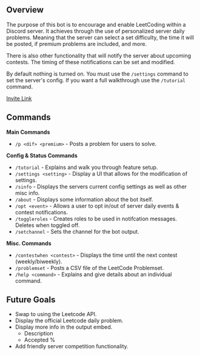 ## Overview
The purpose of this bot is to encourage and enable LeetCoding within a Discord server. It achieves through the use of personalized server daily problems. Meaning that the server can select a set difficulty, the time it will be posted, if premium problems are included, and more. 

There is also other functionality that will notify the server about upcoming contests. The timing of these notifications can be set and modified. 

By default nothing is turned on. You must use the `/settings` command to set the server's config. If you want a full walkthrough use the `/tutorial` command. 

[Invite Link]()

## Commands
**Main Commands**
- `/p <dif> <premium>` - Posts a problem for users to solve.

**Config & Status Commands**
- `/tutorial` - Explains and walk you through feature setup.
- `/settings <setting>` - Display a UI that allows for the modification of settings.
- `/sinfo` - Displays the servers current config settings as well as other misc info.
- `/about` - Displays some information about the bot itself. 
- `/opt <event>` - Allows a user to opt in/out of server daily events & contest notifications.
- `/toggleroles` - Creates roles to be used in notifcation messages. Deletes when toggled off.
- `/setchannel` - Sets the channel for the bot output. 

**Misc. Commands**
- `/contestwhen <contest>` - Displays the time until the next contest (weekly/biweekly).
- `/problemset` - Posts a CSV file of the LeetCode Problemset.
- `/help <command>` - Explains and give details about an individual command.

## Future Goals
- Swap to using the Leetcode API.
- Display the official Leetcode daily problem.
- Display more info in the output embed.
    - Description
    - Accepted %
- Add friendly server competition functionality.
